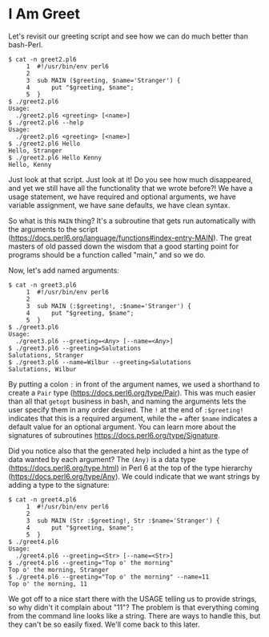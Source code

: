 # I Am Greet

Let's revisit our greeting script and see how we can do much better than bash-Perl.  

```
$ cat -n greet2.pl6
     1	#!/usr/bin/env perl6
     2
     3	sub MAIN ($greeting, $name='Stranger') {
     4	    put "$greeting, $name";
     5	}
$ ./greet2.pl6
Usage:
  ./greet2.pl6 <greeting> [<name>]
$ ./greet2.pl6 --help
Usage:
  ./greet2.pl6 <greeting> [<name>]
$ ./greet2.pl6 Hello
Hello, Stranger
$ ./greet2.pl6 Hello Kenny
Hello, Kenny
```

Just look at that script.  Just look at it!  Do you see how much disappeared, and yet we still have all the functionality that we wrote before?!  We have a usage statement, we have required and optional arguments, we have variable assignment, we have sane defaults, we have clean syntax. 

So what is this ```MAIN``` thing?  It's a subroutine that gets run automatically with the arguments to the script (https://docs.perl6.org/language/functions#index-entry-MAIN).  The great masters of old passed down the wisdom that a good starting point for programs should be a function called "main," and so we do.

Now, let's add named arguments:

```
$ cat -n greet3.pl6
     1 	#!/usr/bin/env perl6
     2
     3 	sub MAIN (:$greeting!, :$name='Stranger') {
     4 	    put "$greeting, $name";
     5 	}
$ ./greet3.pl6
Usage:
  ./greet3.pl6 --greeting=<Any> [--name=<Any>]
$ ./greet3.pl6 --greeting=Salutations
Salutations, Stranger
$ ./greet3.pl6 --name=Wilbur --greeting=Salutations
Salutations, Wilbur
```

By putting a colon ```:``` in front of the argument names, we used a shorthand to create a ```Pair``` type (https://docs.perl6.org/type/Pair).  This was much easier than all that ```getopt``` business in bash, and naming the arguments lets the user specify them in any order desired.  The ```!``` at the end of ```:$greeting!``` indicates that this is a required argument, while the ```=``` after ```$name``` indicates a default value for an optional argument.  You can learn more about the signatures of subroutines https://docs.perl6.org/type/Signature.

Did you notice also that the generated help included a hint as the type of data wanted by each argument?  The ```(Any)``` is a data type (https://docs.perl6.org/type.html) in Perl 6 at the top of the type hierarchy (https://docs.perl6.org/type/Any).  We could indicate that we want strings by adding a type to the signature:

```
$ cat -n greet4.pl6
     1 	#!/usr/bin/env perl6
     2
     3 	sub MAIN (Str :$greeting!, Str :$name='Stranger') {
     4 	    put "$greeting, $name";
     5 	}
$ ./greet4.pl6
Usage:
  ./greet4.pl6 --greeting=<Str> [--name=<Str>]
$ ./greet4.pl6 --greeting="Top o' the morning"
Top o' the morning, Stranger
$ ./greet4.pl6 --greeting="Top o' the morning" --name=11
Top o' the morning, 11
```

We got off to a nice start there with the USAGE telling us to provide strings, so why didn't it complain about "11"?  The problem is that everything coming from the command line looks like a string.  There are ways to handle this, but they can't be so easily fixed.  We'll come back to this later.